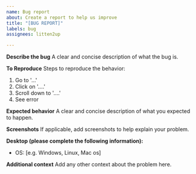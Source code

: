 ```yaml
---
name: Bug report
about: Create a report to help us improve
title: "[BUG REPORT]"
labels: bug
assignees: litten2up

---
```


**Describe the bug**
A clear and concise description of what the bug is.

**To Reproduce**
Steps to reproduce the behavior:
1. Go to '...'
2. Click on '....'
3. Scroll down to '....'
4. See error

**Expected behavior**
A clear and concise description of what you expected to happen.

**Screenshots**
If applicable, add screenshots to help explain your problem.

**Desktop (please complete the following information):**
 - OS: [e.g. Windows, Linux, Mac os]

**Additional context**
Add any other context about the problem here.
